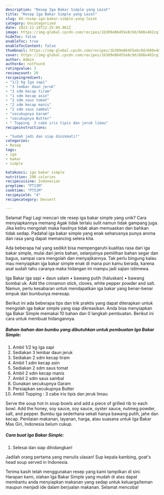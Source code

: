 ```yaml
---
description: "Resep Iga Bakar Simple yang Lezat"
title: "Resep Iga Bakar Simple yang Lezat"
slug: 84-resep-iga-bakar-simple-yang-lezat
category: Uncategorized
date: 2022-11-18T22:25:04.861Z
image: https://img-global.cpcdn.com/recipes/1b309e86455e8c9d/680x482cq70/iga-bakar-simple-foto-resep-utama.jpg
hideToc: false
enableToc: true
enableTocContent: false
thumbnail: https://img-global.cpcdn.com/recipes/1b309e86455e8c9d/680x482cq70/iga-bakar-simple-foto-resep-utama.jpg
cover: https://img-global.cpcdn.com/recipes/1b309e86455e8c9d/680x482cq70/iga-bakar-simple-foto-resep-utama.jpg
author: Admin
authorAv: notfound
ratingvalue: 3
reviewcount: 20
recipeingredient:
- "1/2 kg Iga sapi"
- "3 lembar daun jeruk"
- "2 sdm kecap tiram"
- "1 sdm kecap asin"
- "2 sdm saus tomat"
- "2 sdm kecap manis"
- "2 sdm saus sambal"
- "secukupnya Garam"
- "secukupnya Butter"
- " Topping  3 cabe iris tipis dan jeruk limau"
recipeinstructions:

- "Sudah jadi dan siap dinikmati!"
categories:
- Resep
tags:
- iga
- bakar
- simple

katakunci: iga bakar simple 
nutrition: 298 calories
recipecuisine: Indonesian
preptime: "PT13M"
cooktime: "PT51M"
recipeyield: "4"
recipecategory: Dessert

---
```



Selamat Pagi Lagi mencari ide resep iga bakar simple yang unik? Cara menyiapkannya memang Agak tidak terlalu sulit namun tidak gampang juga. Jika keliru mengolah maka hasilnya tidak akan memuaskan dan bahkan tidak sedap. Padahal iga bakar simple yang enak seharusnya punya aroma dan rasa yang dapat memancing selera kita.


Ada beberapa hal yang sedikit bisa mempengaruhi kualitas rasa dari iga bakar simple, mulai dari jenis bahan, selanjutnya pemilihan bahan segar dan bagus, sampai cara mengolah dan menyajikannya. Tak perlu bingung kalau mau menyiapkan iga bakar simple enak di mana pun kamu berada, karena asal sudah tahu caranya maka hidangan ini mampu jadi sajian istimewa.

Iga Bakar iga sapi • daun salam • bawang putih (haluskan) • bawang bombai uk. Add the cinnamon stick, cloves, white pepper powder and salt. Namun, perlu kesabaran untuk mendapatkan iga bakar yang benar-benar empuk dan bumbunya meresap.


Berikut ini ada beberapa tips dan trik praktis yang dapat diterapkan untuk mengolah iga bakar simple yang siap dikreasikan. Anda bisa menyiapkan Iga Bakar Simple memakai 10 bahan dan 0 langkah pembuatan. Berikut ini cara untuk membuat hidangannya.

<!--inarticleads1-->

##### Bahan-bahan dan bumbu yang dibutuhkan untuk pembuatan Iga Bakar Simple:

1. Ambil 1/2 kg Iga sapi
1. Sediakan 3 lembar daun jeruk
1. Sediakan 2 sdm kecap tiram
1. Ambil 1 sdm kecap asin
1. Sediakan 2 sdm saus tomat
1. Ambil 2 sdm kecap manis
1. Ambil 2 sdm saus sambal
1. Gunakan secukupnya Garam
1. Persiapkan secukupnya Butter
1. Ambil  Topping : 3 cabe iris tipis dan jeruk limau


Serve the soup hot in soup bowls and add a piece of grilled rib to each bowl. Add the honey, soy sauce, soy sauce, oyster sauce, nutmeg powder, salt, and pepper. Bumbu iga sederhana sekali hanya bawang putih, jahe dan kecap. Penilaian makanan, layanan, harga, atau suasana untuk Iga Bakar Mas Giri, Indonesia belum cukup. 

<!--inarticleads2-->

##### Cara buat Iga Bakar Simple:


1. Selesai dan siap dihidangkan!

Jadilah orang pertama yang menulis ulasan! Sup kepala kambing, goat&#39;s head soup served in Indonesia. 

Terima kasih telah menggunakan resep yang kami tampilkan di sini. Harapan kami, olahan Iga Bakar Simple yang mudah di atas dapat membantu anda menyiapkan makanan yang sedap untuk keluarga/teman maupun menjadi ide dalam berjualan makanan. Selamat mencoba!
